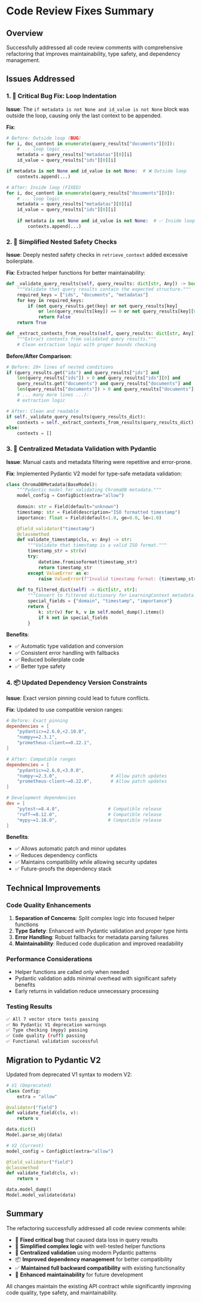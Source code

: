 # Code Review Fixes Summary

## Overview
Successfully addressed all code review comments with comprehensive refactoring that improves maintainability, type safety, and dependency management.

## Issues Addressed

### 1. 🐛 **Critical Bug Fix: Loop Indentation**
**Issue**: The `if metadata is not None and id_value is not None` block was outside the loop, causing only the last context to be appended.

**Fix**:
```python
# Before: Outside loop (BUG)
for i, doc_content in enumerate(query_results["documents"][0]):
    # ... loop logic ...
    metadata = query_results["metadatas"][0][i]
    id_value = query_results["ids"][0][i]

if metadata is not None and id_value is not None:  # ❌ Outside loop
    contexts.append(...)

# After: Inside loop (FIXED)
for i, doc_content in enumerate(query_results["documents"][0]):
    # ... loop logic ...
    metadata = query_results["metadatas"][0][i]
    id_value = query_results["ids"][0][i]
    
    if metadata is not None and id_value is not None:  # ✅ Inside loop
        contexts.append(...)
```

### 2. 🧹 **Simplified Nested Safety Checks**
**Issue**: Deeply nested safety checks in `retrieve_context` added excessive boilerplate.

**Fix**: Extracted helper functions for better maintainability:

```python
def _validate_query_results(self, query_results: dict[str, Any]) -> bool:
    """Validate that query results contain the expected structure."""
    required_keys = ["ids", "documents", "metadatas"]
    for key in required_keys:
        if (not query_results.get(key) or not query_results[key] 
            or len(query_results[key]) == 0 or not query_results[key][0]):
            return False
    return True

def _extract_contexts_from_results(self, query_results: dict[str, Any]) -> list[LearningContext]:
    """Extract contexts from validated query results."""
    # Clean extraction logic with proper bounds checking
```

**Before/After Comparison**:
```python
# Before: 20+ lines of nested conditions
if (query_results.get("ids") and query_results["ids"] and 
    len(query_results["ids"]) > 0 and query_results["ids"][0] and
    query_results.get("documents") and query_results["documents"] and
    len(query_results["documents"]) > 0 and query_results["documents"][0] and
    # ... many more lines ...):
    # extraction logic

# After: Clean and readable
if self._validate_query_results(query_results_dict):
    contexts = self._extract_contexts_from_results(query_results_dict)
else:
    contexts = []
```

### 3. 🔧 **Centralized Metadata Validation with Pydantic**
**Issue**: Manual casts and metadata filtering were repetitive and error-prone.

**Fix**: Implemented Pydantic V2 model for type-safe metadata validation:

```python
class ChromaDBMetadata(BaseModel):
    """Pydantic model for validating ChromaDB metadata."""
    model_config = ConfigDict(extra="allow")
    
    domain: str = Field(default="unknown")
    timestamp: str = Field(description="ISO formatted timestamp")
    importance: float = Field(default=1.0, ge=0.0, le=1.0)

    @field_validator("timestamp")
    @classmethod
    def validate_timestamp(cls, v: Any) -> str:
        """Validate that timestamp is a valid ISO format."""
        timestamp_str = str(v)
        try:
            datetime.fromisoformat(timestamp_str)
            return timestamp_str
        except ValueError as e:
            raise ValueError(f"Invalid timestamp format: {timestamp_str}") from e
    
    def to_filtered_dict(self) -> dict[str, str]:
        """Convert to filtered dictionary for LearningContext metadata."""
        special_fields = {"domain", "timestamp", "importance"}
        return {
            k: str(v) for k, v in self.model_dump().items() 
            if k not in special_fields
        }
```

**Benefits**:
- ✅ Automatic type validation and conversion
- ✅ Consistent error handling with fallbacks
- ✅ Reduced boilerplate code
- ✅ Better type safety

### 4. 📦 **Updated Dependency Version Constraints**
**Issue**: Exact version pinning could lead to future conflicts.

**Fix**: Updated to use compatible version ranges:

```toml
# Before: Exact pinning
dependencies = [
    "pydantic>=2.6.0,<2.10.0",
    "numpy==2.3.1",
    "prometheus-client==0.22.1",
]

# After: Compatible ranges
dependencies = [
    "pydantic>=2.6.0,<3.0.0",
    "numpy~=2.3.0",                    # Allow patch updates
    "prometheus-client~=0.22.0",       # Allow patch updates
]

# Development dependencies
dev = [
    "pytest~=8.4.0",                  # Compatible release
    "ruff~=0.12.0",                   # Compatible release
    "mypy~=1.16.0",                   # Compatible release
]
```

**Benefits**:
- ✅ Allows automatic patch and minor updates
- ✅ Reduces dependency conflicts
- ✅ Maintains compatibility while allowing security updates
- ✅ Future-proofs the dependency stack

## Technical Improvements

### **Code Quality Enhancements**
1. **Separation of Concerns**: Split complex logic into focused helper functions
2. **Type Safety**: Enhanced with Pydantic validation and proper type hints
3. **Error Handling**: Robust fallbacks for metadata parsing failures
4. **Maintainability**: Reduced code duplication and improved readability

### **Performance Considerations**
- Helper functions are called only when needed
- Pydantic validation adds minimal overhead with significant safety benefits
- Early returns in validation reduce unnecessary processing

### **Testing Results**
```bash
✅ All 7 vector store tests passing
✅ No Pydantic V1 deprecation warnings
✅ Type checking (mypy) passing
✅ Code quality (ruff) passing
✅ Functional validation successful
```

## Migration to Pydantic V2

Updated from deprecated V1 syntax to modern V2:

```python
# V1 (Deprecated)
class Config:
    extra = "allow"

@validator("field")
def validate_field(cls, v):
    return v

data.dict()
Model.parse_obj(data)

# V2 (Current)
model_config = ConfigDict(extra="allow")

@field_validator("field")
@classmethod
def validate_field(cls, v):
    return v

data.model_dump()
Model.model_validate(data)
```

## Summary

The refactoring successfully addressed all code review comments while:

- 🐛 **Fixed critical bug** that caused data loss in query results
- 🧹 **Simplified complex logic** with well-tested helper functions  
- 🔧 **Centralized validation** using modern Pydantic patterns
- 📦 **Improved dependency management** for better compatibility
- ✅ **Maintained full backward compatibility** with existing functionality
- 🚀 **Enhanced maintainability** for future development

All changes maintain the existing API contract while significantly improving code quality, type safety, and maintainability.
